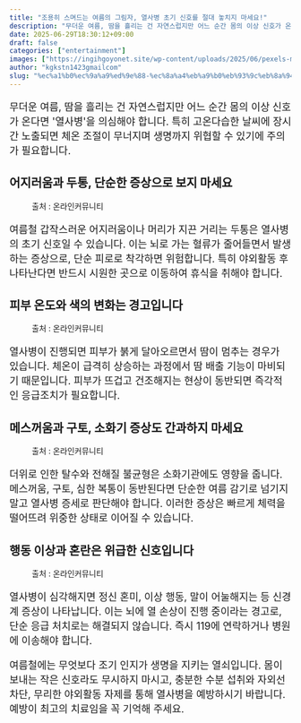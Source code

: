 ```yaml
---
title: "조용히 스며드는 여름의 그림자, 열사병 초기 신호를 절대 놓치지 마세요!"
description: "무더운 여름, 땀을 흘리는 건 자연스럽지만 어느 순간 몸의 이상 신호가 온다면 '열사병'을 의심해야 합니다. 특히 고온다습한 날씨에 장시간 노출되면 체온 조절이 무너지며 생명까지 위협할 수 있기에 주의가 필요합니다."
date: 2025-06-29T18:30:12+09:00
draft: false
categories: ["entertainment"]
images: ["https://ingihgoyonet.site/wp-content/uploads/2025/06/pexels-mastercowley-897817-1024x683.jpg", "https://ingihgoyonet.site/wp-content/uploads/2025/06/pexels-jenna-hamra-248942-1138531-1024x640.jpg", "https://ingihgoyonet.site/wp-content/uploads/2025/06/pexels-cottonbro-5712686-1-1024x683.jpg", "https://ingihgoyonet.site/wp-content/uploads/2025/06/pexels-pixabay-301599-1024x576.jpg"]
author: "kgkstn1423gmailcom"
slug: "%ec%a1%b0%ec%9a%a9%ed%9e%88-%ec%8a%a4%eb%a9%b0%eb%93%9c%eb%8a%94-%ec%97%ac%eb%a6%84%ec%9d%98-%ea%b7%b8%eb%a6%bc%ec%9e%90-%ec%97%b4%ec%82%ac%eb%b3%91-%ec%b4%88%ea%b8%b0-%ec%8b%a0%ed%98%b8%eb%a5%bc"
---
```


<p style="font-size:18px">무더운 여름, 땀을 흘리는 건 자연스럽지만 어느 순간 몸의 이상 신호가 온다면 '열사병'을 의심해야 합니다. 특히 고온다습한 날씨에 장시간 노출되면 체온 조절이 무너지며 생명까지 위협할 수 있기에 주의가 필요합니다.</p> <h2 >어지러움과 두통, 단순한 증상으로 보지 마세요</h2> <figure ><img src="https://ingihgoyonet.site/wp-content/uploads/2025/06/pexels-mastercowley-897817-1024x683.jpg" alt="" style="aspect-ratio:16/9;object-fit:cover"/><figcaption >출처 : 온라인커뮤니티</figcaption></figure> <p style="font-size:18px">여름철 갑작스러운 어지러움이나 머리가 지끈 거리는 두통은 열사병의 초기 신호일 수 있습니다. 이는 뇌로 가는 혈류가 줄어들면서 발생하는 증상으로, 단순 피로로 착각하면 위험합니다. 특히 야외활동 후 나타난다면 반드시 시원한 곳으로 이동하여 휴식을 취해야 합니다.</p> <h2 >피부 온도와 색의 변화는 경고입니다</h2> <figure ><img src="https://ingihgoyonet.site/wp-content/uploads/2025/06/pexels-jenna-hamra-248942-1138531-1024x640.jpg" alt="" style="aspect-ratio:16/9;object-fit:cover"/><figcaption >출처 : 온라인커뮤니티</figcaption></figure> <p style="font-size:18px">열사병이 진행되면 피부가 붉게 달아오르면서 땀이 멈추는 경우가 있습니다. 체온이 급격히 상승하는 과정에서 땀 배출 기능이 마비되기 때문입니다. 피부가 뜨겁고 건조해지는 현상이 동반되면 즉각적인 응급조치가 필요합니다.</p> <h2 >메스꺼움과 구토, 소화기 증상도 간과하지 마세요</h2> <figure ><img src="https://ingihgoyonet.site/wp-content/uploads/2025/06/pexels-cottonbro-5712686-1-1024x683.jpg" alt="" style="aspect-ratio:16/9;object-fit:cover"/><figcaption >출처 : 온라인커뮤니티</figcaption></figure> <p style="font-size:18px">더위로 인한 탈수와 전해질 불균형은 소화기관에도 영향을 줍니다. 메스꺼움, 구토, 심한 복통이 동반된다면 단순한 여름 감기로 넘기지 말고 열사병 증세로 판단해야 합니다. 이러한 증상은 빠르게 체력을 떨어뜨려 위중한 상태로 이어질 수 있습니다.</p> <h2 >행동 이상과 혼란은 위급한 신호입니다</h2> <figure ><img src="https://ingihgoyonet.site/wp-content/uploads/2025/06/pexels-pixabay-301599-1024x576.jpg" alt="" style="aspect-ratio:16/9;object-fit:cover"/><figcaption >출처 : 온라인커뮤니티</figcaption></figure> <p style="font-size:18px">열사병이 심각해지면 정신 혼미, 이상 행동, 말이 어눌해지는 등 신경계 증상이 나타납니다. 이는 뇌에 열 손상이 진행 중이라는 경고로, 단순 응급 처치로는 해결되지 않습니다. 즉시 119에 연락하거나 병원에 이송해야 합니다.</p> <p style="font-size:18px">여름철에는 무엇보다 조기 인지가 생명을 지키는 열쇠입니다. 몸이 보내는 작은 신호라도 무시하지 마시고, 충분한 수분 섭취와 자외선 차단, 무리한 야외활동 자제를 통해 열사병을 예방하시기 바랍니다. 예방이 최고의 치료임을 꼭 기억해 주세요.</p>
